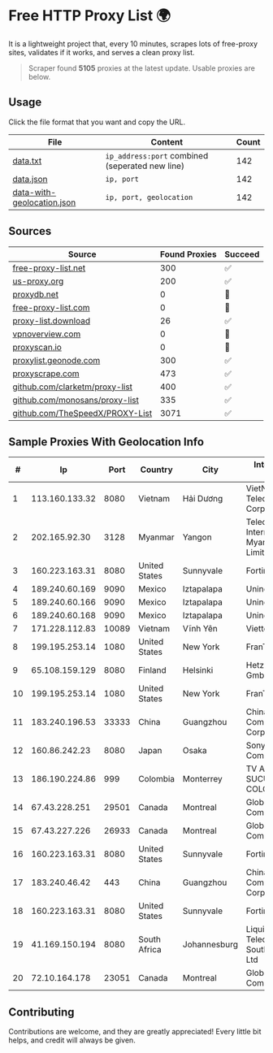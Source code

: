 
# Free HTTP Proxy List 🌍

It is a lightweight project that, every 10 minutes, scrapes lots of free-proxy sites, validates if it works, and serves a clean proxy list.


> Scraper found **5105** proxies at the latest update. Usable proxies are below.

## Usage

Click the file format that you want and copy the URL.


|File|Content|Count|
|----|-------|-----|
|[data.txt](https://raw.githubusercontent.com/themiralay/Proxy-List-World/master/data.txt)|`ip_address:port` combined (seperated new line)|142|
|[data.json](https://raw.githubusercontent.com/themiralay/Proxy-List-World/master/data.json)|`ip, port`|142|
|[data-with-geolocation.json](https://raw.githubusercontent.com/themiralay/Proxy-List-World/master/data-with-geolocation.json)|`ip, port, geolocation`|142|

## Sources

|Source|Found Proxies|Succeed|
|------|-------------|-------|
|[free-proxy-list.net](https://free-proxy-list.net)|300|✅|
|[us-proxy.org](https://www.us-proxy.org)|200|✅|
|[proxydb.net](http://proxydb.net)|0|🚫|
|[free-proxy-list.com](https://free-proxy-list.com/?page=&port=&type%5B%5D=http&type%5B%5D=https&up_time=0&search=Search)|0|🚫|
|[proxy-list.download](https://www.proxy-list.download/HTTP)|26|✅|
|[vpnoverview.com](https://vpnoverview.com/privacy/anonymous-browsing/free-proxy-servers)|0|🚫|
|[proxyscan.io](https://www.proxyscan.io)|0|🚫|
|[proxylist.geonode.com](https://proxylist.geonode.com/api/proxy-list?limit=300&page=1&sort_by=lastChecked&sort_type=desc&protocols=http,https)|300|✅|
|[proxyscrape.com](https://api.proxyscrape.com/v2/?request=displayproxies&protocol=http&timeout=10000&country=all&ssl=all&anonymity=all)|473|✅|
|[github.com/clarketm/proxy-list](https://raw.githubusercontent.com/clarketm/proxy-list/master/proxy-list-raw.txt)|400|✅|
|[github.com/monosans/proxy-list](https://raw.githubusercontent.com/monosans/proxy-list/main/proxies/http.txt)|335|✅|
|[github.com/TheSpeedX/PROXY-List](https://raw.githubusercontent.com/TheSpeedX/PROXY-List/master/http.txt)|3071|✅|


## Sample Proxies With Geolocation Info

|#|Ip|Port|Country|City|Internet Service Provider|
|-|--|----|-------|----|-------------------------|
|1|113.160.133.32|8080|Vietnam|Hải Dương|VietNam Post and Telecom Corporation|
|2|202.165.92.30|3128|Myanmar|Yangon|Telecom International Myanmar Company Limited|
|3|160.223.163.31|8080|United States|Sunnyvale|Fortinet Inc.|
|4|189.240.60.169|9090|Mexico|Iztapalapa|Uninet S.A. de C.V.|
|5|189.240.60.166|9090|Mexico|Iztapalapa|Uninet S.A. de C.V.|
|6|189.240.60.168|9090|Mexico|Iztapalapa|Uninet S.A. de C.V.|
|7|171.228.112.83|10089|Vietnam|Vĩnh Yên|Viettel Corporation|
|8|199.195.253.14|1080|United States|New York|FranTech Solutions|
|9|65.108.159.129|8080|Finland|Helsinki|Hetzner Online GmbH|
|10|199.195.253.14|1080|United States|New York|FranTech Solutions|
|11|183.240.196.53|33333|China|Guangzhou|China Mobile Communications Corporation|
|12|160.86.242.23|8080|Japan|Osaka|Sony Network Communications Inc|
|13|186.190.224.86|999|Colombia|Monterrey|TV AZTECA SUCURSAL COLOMBIA|
|14|67.43.228.251|29501|Canada|Montreal|GloboTech Communications|
|15|67.43.227.226|26933|Canada|Montreal|GloboTech Communications|
|16|160.223.163.31|8080|United States|Sunnyvale|Fortinet Inc.|
|17|183.240.46.42|443|China|Guangzhou|China Mobile Communications Corporation|
|18|160.223.163.31|8080|United States|Sunnyvale|Fortinet Inc.|
|19|41.169.150.194|8080|South Africa|Johannesburg|Liquid Telecommunications South Africa (Pty) Ltd|
|20|72.10.164.178|23051|Canada|Montreal|GloboTech Communications|



## Contributing

Contributions are welcome, and they are greatly appreciated! Every
little bit helps, and credit will always be given.

